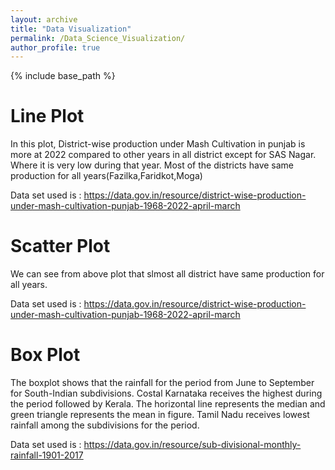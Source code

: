 ```yaml
---
layout: archive
title: "Data Visualization"
permalink: /Data_Science_Visualization/
author_profile: true
---
```


<!-- {% if author.googlescholar %}
  You can also find my articles on <u><a href="{{author.googlescholar}}">my Google Scholar profile</a>.</u>
{% endif %} -->

{% include base_path %}

<!-- {% for post in site.publications reversed %}
  {% include archive-single.html %}
{% endfor %} -->

# Line Plot

In this plot, District-wise production under Mash Cultivation in punjab is more at 2022 compared to other years in all district except for SAS Nagar. Where it is very low during that year. Most of the districts have same production for all years(Fazilka,Faridkot,Moga)

Data set used is : https://data.gov.in/resource/district-wise-production-under-mash-cultivation-punjab-1968-2022-april-march

# Scatter Plot

We can see from above plot that slmost all district have same production for all years.

Data set used is : https://data.gov.in/resource/district-wise-production-under-mash-cultivation-punjab-1968-2022-april-march

# Box Plot

The boxplot shows that the rainfall for the period from June to September for South-Indian subdivisions. Costal Karnataka receives the highest during the period followed by Kerala. The horizontal line represents the median and green triangle represents the mean in figure. Tamil Nadu receives lowest rainfall among the subdivisions for the period.

Data set used is : https://data.gov.in/resource/sub-divisional-monthly-rainfall-1901-2017
 



